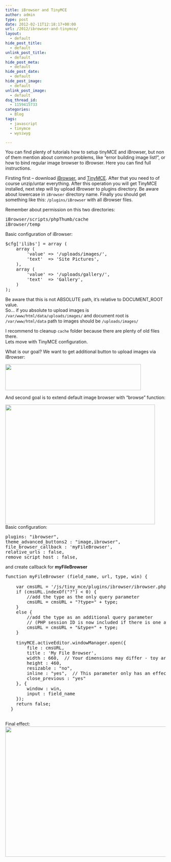 ```yaml
---
title: iBrowser and TinyMCE
author: admin
type: post
date: 2012-02-11T12:18:17+00:00
url: /2012/ibrowser-and-tinymce/
layout:
  - default
hide_post_title:
  - default
unlink_post_title:
  - default
hide_post_meta:
  - default
hide_post_date:
  - default
hide_post_image:
  - default
unlink_post_image:
  - default
dsq_thread_id:
  - 1159415733
categories:
  - Blog
tags:
  - javascript
  - tinymce
  - wysiwyg

---
```

You can find plenty of tutorials how to setup tinyMCE and iBrowser, but non of them mention about common problems, like &#8220;error building image list!&#8221;, or how to bind regular image browser to iBrowser. Here you can find full instructions.

<!--more-->

Firsting first &#8211; download <a href="http://www.net4visions.com/ibrowser.html" target="_blank">iBrowser</a>, and <a href="http://www.tinymce.com/download/download.php" target="_blank">TinyMCE</a>. After that you need to of course unzip/untar everything. After this operation you will get TinyMCE installed, next step will by upload iBrowser to plugins directory. Be aware about lowercase in `iBrowser` directory name. Finally you should get something like this: `/plugins/iBrowser` with all iBrowser files.

Remember about permission on this two directories:

<pre class="brush: plain; title: ; notranslate" title="">iBrowser/scripts/phpThumb/cache
iBrowser/temp
</pre>

Basic configuration of iBrowser:

<pre class="brush: php; title: ; notranslate" title="">$cfg['ilibs'] = array (	
	array ( 
		'value'	=> '/uploads/images/',  				 
		'text'	=> 'Site Pictures',
	),
	array ( 
		'value'	=> '/uploads/gallery/', 				
		'text'	=> 'Gallery',
	) 
);
</pre>

Be aware that this is not ABSOLUTE path, it&#8217;s relative to DOCUMENT_ROOT value.  
So&#8230; if you absolute to upload images is `/var/www/html/data/uploads/images/` and document root is `/var/www/html/data` path to images should be `/uploads/images/`

I recommend to cleanup `cache` folder because there are plenty of old files there.  
Lets move with TinyMCE configuration.

What is our goal? We want to get additional button to upload images via iBrowser:

<img loading="lazy" class="size-full wp-image-504" title="t1" src="http://www.spidersoft.com.au/wp-content/uploads/2012/02/t1.png" alt="" width="426" height="82" srcset="https://www.spidersoft.com.au/wp-content/uploads/2012/02/t1.png 426w,images/uploads/2012/02/t1-320x61.png 320w" sizes="(max-width: 426px) 100vw, 426px" /> 

And second goal is to extend default image browser with &#8220;browse&#8221; function:

<a href="http://www.spidersoft.com.au/2012/ibrowser-and-tinymce/t2/" rel="attachment wp-att-505"><img loading="lazy" class="size-full wp-image-505" title="t2" src="http://www.spidersoft.com.au/wp-content/uploads/2012/02/t2.png" alt="" width="470" height="376" srcset="https://www.spidersoft.com.au/wp-content/uploads/2012/02/t2.png 470w,images/uploads/2012/02/t2-300x240.png 300w" sizes="(max-width: 470px) 100vw, 470px" /></a>  
Basic configuration:

<pre class="brush: jscript; title: ; notranslate" title="">plugins: "ibrowser",
theme_advanced_buttons2 : "image,ibrowser",
file_browser_callback : 'myFileBrowser',
relative_urls : false,
remove_script_host : false,
</pre>

and create callback for **myFileBrowser**

<pre class="brush: jscript; title: ; notranslate" title="">function myFileBrowser (field_name, url, type, win) {

    var cmsURL = '/js/tiny_mce/plugins/ibrowser/ibrowser.php'    // script URL - use an absolute path!
    if (cmsURL.indexOf("?") < 0) {
        //add the type as the only query parameter
        cmsURL = cmsURL + "?type=" + type;
    }
    else {
        //add the type as an additional query parameter
        // (PHP session ID is now included if there is one at all)
        cmsURL = cmsURL + "&type=" + type;
    }

    tinyMCE.activeEditor.windowManager.open({
        file : cmsURL,
        title : 'My File Browser',
        width : 660,  // Your dimensions may differ - toy around with them!
        height : 460,
        resizable : "no",
        inline : "yes",  // This parameter only has an effect if you use the inlinepopups plugin!
        close_previous : "yes"
    }, {
        window : win,
        input : field_name
    });
    return false;
  }

</pre>

Final effect:  
<a href="http://www.spidersoft.com.au/2012/ibrowser-and-tinymce/t3/" rel="attachment wp-att-506"><img loading="lazy" class="alignright size-medium wp-image-506" title="t3" src="http://www.spidersoft.com.au/wp-content/uploads/2012/02/t3-560x409.png" alt="" width="560" height="409" srcset="https://www.spidersoft.com.au/wp-content/uploads/2012/02/t3-560x409.png 560w,images/uploads/2012/02/t3-320x233.png 320w,images/uploads/2012/02/t3.png 673w" sizes="(max-width: 560px) 100vw, 560px" /></a>